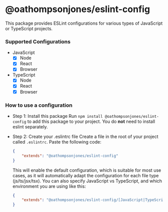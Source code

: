 # @oathompsonjones/eslint-config

This package provides ESLint configurations for various types of JavaScript or TypeScript projects.

### Supported Configurations
- JavaScript
    - [x] Node
    - [x] React
    - [x] Browser
- TypeScript
    - [x] Node
    - [x] React
    - [x] Browser

### How to use a configuration
- Step 1: Install this package
    Run `npm install @oathompsonjones/eslint-config` to add this package to your project. You do **not** need to install eslint separately.

- Step 2: Create your .eslintrc file
    Create a file in the root of your project called `.eslintrc`.
    Paste the following code:
    ```json
    {
        "extends": "@oathompsonjones/eslint-config"
    }
    ```
    This will enable the default configuration, which is suitable for most use cases, as it will automatically adapt the configuration for each file type (js/ts/jsx/tsx).
    You can also specify JavaScript vs TypeScript, and which environment you are using like this:
    ```json
    {
        "extends": "@oathompsonjones/eslint-config/[JavaScript|TypeScript]/[Node|Browser|React]"
    }
    ```